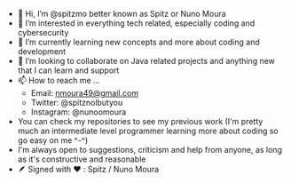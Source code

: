 - 👋 Hi, I’m @spitzmo better known as Spitz or Nuno Moura
- 👀 I’m interested in everything tech related, especially coding and cybersecurity
- 🌱 I’m currently learning new concepts and more about coding and development
- 💞️ I’m looking to collaborate on  Java related projects and anything new that I can learn and support
- 📫 How to reach me ...
  - Email: nmoura49@gmail.com
  - Twitter: @spitznolbutyou
  - Instagram: @nunoomoura
- You can check my repositories to see my previous work (I'm pretty much an intermediate level programmer learning more about coding so go easy on me ^-^)
- I'm always open to suggestions, criticism and help from anyone, as long as it's constructive and reasonable
- 🪶 Signed with ❤️ : Spitz / Nuno Moura
